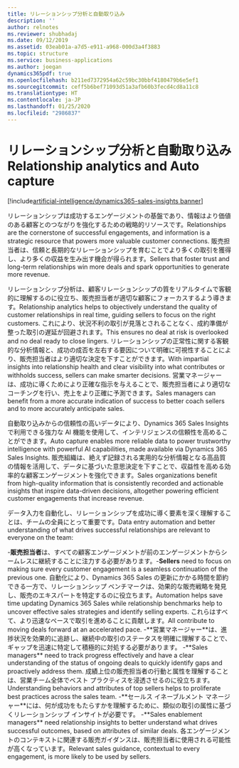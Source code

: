 ```yaml
---
title: リレーションシップ分析と自動取り込み
description: ''
author: relnotes
ms.reviewer: shubhadaj
ms.date: 09/12/2019
ms.assetid: 03eab01a-a7d5-e911-a968-000d3a4f3883
ms.topic: structure
ms.service: business-applications
ms.author: joegan
dynamics365pdf: true
ms.openlocfilehash: b211ed7372954a62c59bc30bbf4180479b6e5ef1
ms.sourcegitcommit: ceff5b6bef71093d51a3afb60b3fecd4cd8a11c8
ms.translationtype: HT
ms.contentlocale: ja-JP
ms.lasthandoff: 01/25/2020
ms.locfileid: "2986837"
---
```

# <a name="relationship-analytics-and-auto-capture"></a><span data-ttu-id="e97ef-102">リレーションシップ分析と自動取り込み</span><span class="sxs-lookup"><span data-stu-id="e97ef-102">Relationship analytics and Auto capture</span></span>

[!include[artificial-intelligence/dynamics365-sales-insights banner](../includes/artificial-intelligence/dynamics365-sales-insights.md)]

<!--structure start-->
<span data-ttu-id="e97ef-103">リレーションシップは成功するエンゲージメントの基盤であり、情報はより価値のある顧客とのつながりを強化するための戦略的リソースです。</span><span class="sxs-lookup"><span data-stu-id="e97ef-103">Relationships are the cornerstone of successful engagements, and information is a strategic resource that powers more valuable customer connections.</span></span> <span data-ttu-id="e97ef-104">販売担当者は、信頼と長期的なリレーションシップを育むことでより多くの取引を獲得し、より多くの収益を生み出す機会が得られます。</span><span class="sxs-lookup"><span data-stu-id="e97ef-104">Sellers that foster trust and long-term relationships win more deals and spark opportunities to generate more revenue.</span></span> 

<span data-ttu-id="e97ef-105">リレーションシップ分析は、顧客リレーションシップの質をリアルタイムで客観的に理解するのに役立ち、販売担当者が適切な顧客にフォーカスするよう導きます。</span><span class="sxs-lookup"><span data-stu-id="e97ef-105">Relationship analytics helps to objectively understand the quality of customer relationships in real time, guiding sellers to focus on the right customers.</span></span> <span data-ttu-id="e97ef-106">これにより、状況不利の取引が見落とされることなく、成約準備が整った取引の遅延が回避されます。</span><span class="sxs-lookup"><span data-stu-id="e97ef-106">This ensures no deal at risk is overlooked and no deal ready to close lingers.</span></span> <span data-ttu-id="e97ef-107">リレーションシップの正常性に関する客観的な分析情報と、成功の成否を左右する要因について明確に可視性することにより、販売担当者はより適切な決定を下すことができます。</span><span class="sxs-lookup"><span data-stu-id="e97ef-107">With impartial insights into relationship health and clear visibility into what contributes or withholds success, sellers can make smarter decisions.</span></span> <span data-ttu-id="e97ef-108">営業マネージャーは、成功に導くためにより正確な指示を与えることで、販売担当者により適切なコーチングを行い、売上をより正確に予測できます。</span><span class="sxs-lookup"><span data-stu-id="e97ef-108">Sales managers can benefit from a more accurate indication of success to better coach sellers and to more accurately anticipate sales.</span></span> 

<span data-ttu-id="e97ef-109">自動取り込みからの信頼性の高いデータにより、Dynamics 365 Sales Insights で利用できる強力な AI 機能を使用して、インテリジェンスの信頼性を高めることができます。</span><span class="sxs-lookup"><span data-stu-id="e97ef-109">Auto capture enables more reliable data to power trustworthy intelligence with powerful AI capabilities, made available via Dynamics 365 Sales Insights.</span></span> <span data-ttu-id="e97ef-110">販売組織は、絶えず記録される実用的な分析情報となる高品質の情報を活用して、データに基づいた意思決定を下すことで、収益性を高める効率的な顧客エンゲージメントを強化できます。</span><span class="sxs-lookup"><span data-stu-id="e97ef-110">Sales organizations benefit from high-quality information that is consistently recorded and actionable insights that inspire data-driven decisions, altogether powering efficient customer engagements that increase revenue.</span></span> 

<span data-ttu-id="e97ef-111">データ入力を自動化し、リレーションシップを成功に導く要素を深く理解することは、チームの全員にとって重要です。</span><span class="sxs-lookup"><span data-stu-id="e97ef-111">Data entry automation and better understanding of what drives successful relationships are relevant to everyone on the team:</span></span>

<span data-ttu-id="e97ef-112">-**販売担当者**は、すべての顧客エンゲージメントが前のエンゲージメントからシームレスに継続することに注力する必要があります。</span><span class="sxs-lookup"><span data-stu-id="e97ef-112">-**Sellers** need to focus on making sure every customer engagement is a seamless continuation of the previous one.</span></span> <span data-ttu-id="e97ef-113">自動化により、Dynamics 365 Sales の更新にかかる時間を節約できる一方で、リレーションシップ ベンチマークは、効果的な販売戦略を発見し、販売のエキスパートを特定するのに役立ちます。</span><span class="sxs-lookup"><span data-stu-id="e97ef-113">Automation helps save time updating Dynamics 365 Sales while relationship benchmarks help to uncover effective sales strategies and identify selling experts.</span></span> <span data-ttu-id="e97ef-114">これらはすべて、より迅速なペースで取引を進めることに貢献します。</span><span class="sxs-lookup"><span data-stu-id="e97ef-114">All contribute to moving deals forward at an accelerated pace.</span></span><span data-ttu-id="e97ef-115">
-\*\*営業マネージャー\*\*は、進捗状況を効果的に追跡し、継続中の取引のステータスを明確に理解することで、ギャップを迅速に特定して積極的に対処する必要があります。</span><span class="sxs-lookup"><span data-stu-id="e97ef-115">
-\*\*Sales managers*\* need to track progress effectively and have a clear understanding of the status of ongoing deals to quickly identify gaps and proactively address them.</span></span> <span data-ttu-id="e97ef-116">成績上位の販売担当者の行動と属性を理解することは、営業チーム全体でベスト プラクティスを浸透させるのに役立ちます。</span><span class="sxs-lookup"><span data-stu-id="e97ef-116">Understanding behaviors and attributes of top sellers helps to proliferate best practices across the sales team.</span></span><span data-ttu-id="e97ef-117">
-\*\*セールス イネーブルメント マネージャー\*\*には、何が成功をもたらすかを理解するために、類似の取引の属性に基づくリレーションシップ インサイトが必要です。</span><span class="sxs-lookup"><span data-stu-id="e97ef-117">
-\*\*Sales enablement managers*\* need relationship insights to better understand what drives successful outcomes, based on attributes of similar deals.</span></span> <span data-ttu-id="e97ef-118">各エンゲージメントのコンテキストに関連する販売ガイダンスは、販売担当者に使用される可能性が高くなっています。</span><span class="sxs-lookup"><span data-stu-id="e97ef-118">Relevant sales guidance, contextual to every engagement, is more likely to be used by sellers.</span></span>

<!--structure end-->



